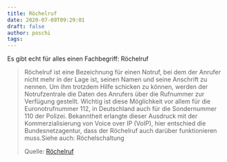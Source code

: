 ```yaml
---
title: Röchelruf
date: 2020-07-09T09:29:01
draft: false
author: poschi
tags: 
---
```


Es gibt echt für alles einen Fachbegriff: Röchelruf

> Röchelruf ist eine Bezeichnung für einen Notruf, bei dem der Anrufer nicht
> mehr in der Lage ist, seinen Namen und seine Anschrift zu nennen. Um ihm
> trotzdem Hilfe schicken zu können, werden der Notrufzentrale die Daten des
> Anrufers über die Rufnummer zur Verfügung gestellt. Wichtig ist diese
> Möglichkeit vor allem für die Euronotrufnummer 112, in Deutschland auch für
> die Sondernummer 110 der Polizei. Bekanntheit erlangte dieser Ausdruck mit der
> Kommerzialisierung von Voice over IP (VoIP), hier entschied die
> Bundesnetzagentur, dass der Röchelruf auch darüber funktionieren muss.Siehe
> auch: Röchelschaltung
>
> Quelle: [Röchelruf](https://de.m.wikipedia.org/wiki/R%C3%B6chelruf)
